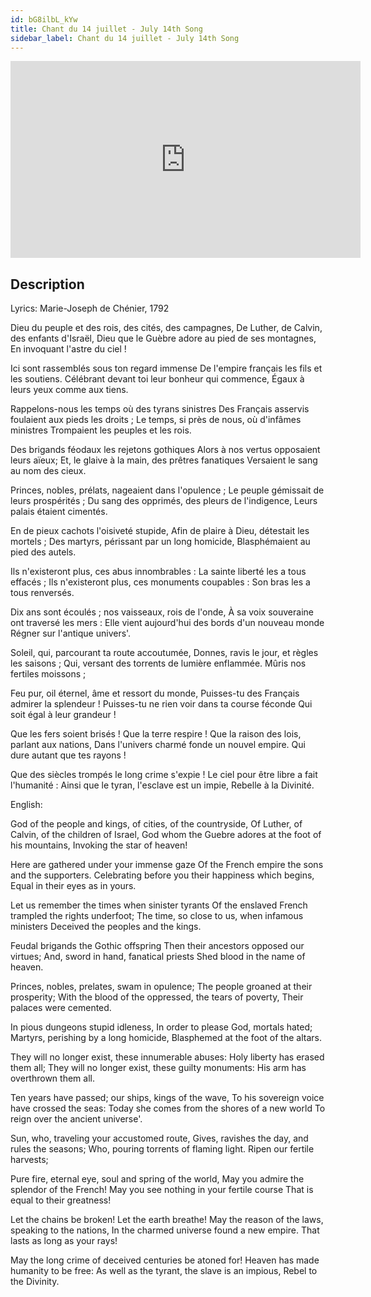 ```yaml
---
id: bG8ilbL_kYw
title: Chant du 14 juillet - July 14th Song
sidebar_label: Chant du 14 juillet - July 14th Song
---
```


<iframe
  width="560"
  height="315"
  src="https://www.youtube.com/embed/bG8ilbL_kYw"
  title="YouTube video player"
  frameborder="0"
  allow="accelerometer; autoplay; clipboard-write; encrypted-media; gyroscope; picture-in-picture; web-share"
  referrerpolicy="strict-origin-when-cross-origin"
  allowfullscreen
></iframe>

## Description

Lyrics: Marie-Joseph de Chénier, 1792

Dieu du peuple et des rois, des cités, des campagnes,
De Luther, de Calvin, des enfants d'Israël,
Dieu que le Guèbre adore au pied de ses montagnes,
En invoquant l'astre du ciel !

Ici sont rassemblés sous ton regard immense
De l'empire français les fils et les soutiens.
Célébrant devant toi leur bonheur qui commence, 
Égaux à leurs yeux comme aux tiens.

Rappelons-nous les temps où des tyrans sinistres
Des Français asservis foulaient aux pieds les droits ;
Le temps, si près de nous, où d'infâmes ministres
Trompaient les peuples et les rois.

Des brigands féodaux les rejetons gothiques
Alors à nos vertus opposaient leurs aïeux;
Et, le glaive à la main, des prêtres fanatiques
Versaient le sang au nom des cieux.

Princes, nobles, prélats, nageaient dans l'opulence ;
Le peuple gémissait de leurs prospérités ;
Du sang des opprimés, des pleurs de l'indigence,
Leurs palais étaient cimentés.

En de pieux cachots l'oisiveté stupide,
Afin de plaire à Dieu, détestait les mortels ;
Des martyrs, périssant par un long homicide,
Blasphémaient au pied des autels.

Ils n'existeront plus, ces abus innombrables :
La sainte liberté les a tous effacés ;
Ils n'existeront plus, ces monuments coupables :
Son bras les a tous renversés.

Dix ans sont écoulés ; nos vaisseaux, rois de l'onde, 
À sa voix souveraine ont traversé les mers :
Elle vient aujourd'hui des bords d'un nouveau monde
Régner sur l'antique univers'.

Soleil, qui, parcourant ta route accoutumée,
Donnes, ravis le jour, et règles les saisons ;
Qui, versant des torrents de lumière enflammée.
Mûris nos fertiles moissons ;

Feu pur, oil éternel, âme et ressort du monde,
Puisses-tu des Français admirer la splendeur !
Puisses-tu ne rien voir dans ta course féconde
Qui soit égal à leur grandeur !

Que les fers soient brisés !
Que la terre respire !
Que la raison des lois, parlant aux nations,
Dans l'univers charmé fonde un nouvel empire.
Qui dure autant que tes rayons !

Que des siècles trompés le long crime s'expie !
Le ciel pour être libre a fait l'humanité :
Ainsi que le tyran, l'esclave est un impie,
Rebelle à la Divinité.

English:

God of the people and kings, of cities, of the countryside,
Of Luther, of Calvin, of the children of Israel,
God whom the Guebre adores at the foot of his mountains,
Invoking the star of heaven!

Here are gathered under your immense gaze
Of the French empire the sons and the supporters.
Celebrating before you their happiness which begins,
Equal in their eyes as in yours.

Let us remember the times when sinister tyrants
Of the enslaved French trampled the rights underfoot;
The time, so close to us, when infamous ministers
Deceived the peoples and the kings.

Feudal brigands the Gothic offspring
Then their ancestors opposed our virtues;
And, sword in hand, fanatical priests
Shed blood in the name of heaven.

Princes, nobles, prelates, swam in opulence;
The people groaned at their prosperity;
With the blood of the oppressed, the tears of poverty,
Their palaces were cemented.

In pious dungeons stupid idleness,
In order to please God, mortals hated;
Martyrs, perishing by a long homicide,
Blasphemed at the foot of the altars.

They will no longer exist, these innumerable abuses:
Holy liberty has erased them all;
They will no longer exist, these guilty monuments:
His arm has overthrown them all.

Ten years have passed; our ships, kings of the wave,
To his sovereign voice have crossed the seas:
Today she comes from the shores of a new world
To reign over the ancient universe'.

Sun, who, traveling your accustomed route,
Gives, ravishes the day, and rules the seasons;
Who, pouring torrents of flaming light.
Ripen our fertile harvests;

Pure fire, eternal eye, soul and spring of the world,
May you admire the splendor of the French!
May you see nothing in your fertile course
That is equal to their greatness!

Let the chains be broken!
Let the earth breathe!
May the reason of the laws, speaking to the nations,
In the charmed universe found a new empire.
That lasts as long as your rays!

May the long crime of deceived centuries be atoned for!
Heaven has made humanity to be free:
As well as the tyrant, the slave is an impious,
Rebel to the Divinity.
